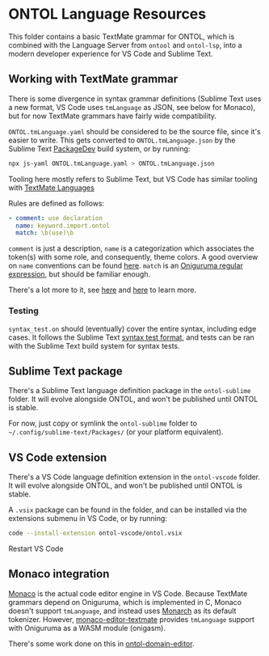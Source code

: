 # ONTOL Language Resources

This folder contains a basic TextMate grammar for ONTOL, which is combined with the Language Server from `ontool` and `ontol-lsp`, into a modern developer experience for VS Code and Sublime Text.


## Working with TextMate grammar

There is some divergence in syntax grammar definitions (Sublime Text uses a new format, VS Code uses `tmLanguage` as JSON, see below for Monaco), but for now TextMate grammars have fairly wide compatibility.

`ONTOL.tmLanguage.yaml` should be considered to be the source file, since it's easier to write. This gets converted to `ONTOL.tmLanguage.json` by the Sublime Text [PackageDev](https://packagecontrol.io/packages/PackageDev) build system, or by running:

```bash
npx js-yaml ONTOL.tmLanguage.yaml > ONTOL.tmLanguage.json
```

Tooling here mostly refers to Sublime Text, but VS Code has similar tooling with [TextMate Languages](https://marketplace.visualstudio.com/items?itemName=pedro-w.tmlanguage)

Rules are defined as follows:

```yaml
- comment: use declaration
  name: keyword.import.ontol
  match: \b(use)\b
```

`comment` is just a description, `name` is a categorization which associates the token(s) with some role, and consequently, theme colors. A good overview on `name` conventions can be found [here](https://www.sublimetext.com/docs/scope_naming.html). `match` is an [Oniguruma regular expression](https://raw.githubusercontent.com/kkos/oniguruma/v6.9.1/doc/RE), but should be familiar enough. 

There's a lot more to it, see [here](https://docs.sublimetext.io/reference/syntaxdefs_legacy.html) and [here](https://sublime-text-unofficial-documentation.readthedocs.io/en/sublime-text-2/extensibility/syntaxdefs.html) to learn more.


### Testing

`syntax_test.on` should (eventually) cover the entire syntax, including edge cases. It follows the Sublime Text [syntax test format](https://www.sublimetext.com/docs/syntax.html#testing), and tests can be ran with the Sublime Text build system for syntax tests.


## Sublime Text package

There's a Sublime Text language definition package in the `ontol-sublime` folder. It will evolve alongside ONTOL, and won't be published until ONTOL is stable. 

For now, just copy or symlink the `ontol-sublime` folder to `~/.config/sublime-text/Packages/` (or your platform equivalent).


## VS Code extension

There's a VS Code language definition extension in the `ontol-vscode` folder. It will evolve alongside ONTOL, and won't be published until ONTOL is stable. 

A `.vsix` package can be found in the folder, and can be installed via the extensions submenu in VS Code, or by running:

```bash
code --install-extension ontol-vscode/ontol.vsix
```

Restart VS Code 


## Monaco integration

[Monaco](https://microsoft.github.io/monaco-editor/) is the actual code editor engine in VS Code. Because TextMate grammars depend on Oniguruma, which is implemented in C, Monaco doesn't support `tmLanguage`, and instead uses [Monarch](https://microsoft.github.io/monaco-editor/monarch.html) as its default tokenizer. However, [monaco-editor-textmate](https://www.npmjs.com/package/monaco-editor-textmate) provides `tmLanguage` support with Oniguruma as a WASM module (onigasm).

There's some work done on this in [ontol-domain-editor](https://gitlab.com/protojour/memoriam/ontol-domain-editor).
